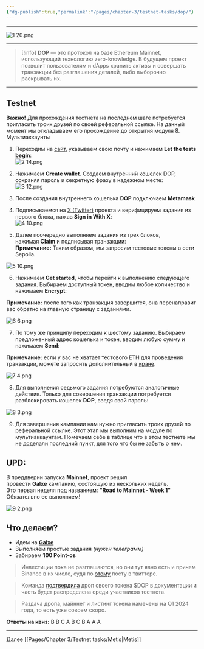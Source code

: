 ```yaml
---
{"dg-publish":true,"permalink":"/pages/chapter-3/testnet-tasks/dop/"}
---
```



---

![1 20.png](/img/user/Images/1%2020.png)

---

> [!info] 
> **DOP** — это протокол на базе Ethereum Mainnet, использующий технологию zero-knowledge. В будущем проект позволит пользователям и dApps хранить активы и совершать транзакции без разглашения деталей, либо выборочно раскрывать их.

---

## Testnet

**Важно!** Для прохождения тестнета на последнем шаге потребуется пригласить троих друзей по своей реферальной ссылке. На данный момент мы откладываем его прохождение до открытия модуля 8. Мультиаккаунты

1. Переходим на [сайт](https://doptest.dop.org/), указываем свою почту и нажимаем **Let the tests begin**:  
    ![2 14.png](/img/user/Images/2%2014.png)
2. Нажимаем **Create wallet**. Создаем внутренний кошелек DOP, сохраняя пароль и секретную фразу в надежном месте:  
    ![3 12.png](/img/user/Images/3%2012.png)
3. После создания внутреннего кошелька **DOP** подключаем **Metamask**
    
4. Подписываемся на [X (Twitter)](https://twitter.com/dop_org) проекта и верифицируем задания из первого блока, нажав **Sign in With X**:  
    ![4 10.png](/img/user/Images/4%2010.png)
5. Далее поочередно выполняем задания из трех блоков, нажимая **Claim** и подписывая транзакции:  
    **Примечание:** Таким образом, мы запросим тестовые токены в сети Sepolia.
    

![5 10.png](/img/user/Images/5%2010.png)

6. Нажимаем **Get started**, чтобы перейти к выполнению следующего задания. Выбираем доступный токен, вводим любое количество и нажимаем **Encrypt**:

**Примечание:** после того как транзакция завершится, она перенаправит вас обратно на главную страницу с заданиями.

![6 6.png](/img/user/Images/6%206.png)

7. По тому же принципу переходим к шестому заданию. Выбираем предложенный адрес кошелька и токен, вводим любую сумму и нажимаем **Send**:

**Примечание:** если у вас не хватает тестового ETH для проведения транзакции, можете запросить дополнительный в [кране](https://sepoliafaucet.com/).

![7 4.png](/img/user/Images/7%204.png)

8. Для выполнения седьмого задания потребуются аналогичные действия. Только для совершения транзакции потребуется разблокировать кошелек **DOP**, введя свой пароль:

![8 3.png](/img/user/Images/8%203.png)

9. Для завершения кампании нам нужно пригласить троих друзей по реферальной ссылке. Этот этап мы выполним на модуле по мультиаккаунтам. Помечаем себе в таблице что в этом тестнете мы не доделали последний пункт, для того что бы не забыть о нем.

## **UPD:**

В преддверии запуска **Mainnet**, проект решил провести **Galxe** кампанию, состоящую из нескольких недель.  
Это первая неделя под названием: **"Road to Mainnet - Week 1"**  
Обязательно ее выполняем!

![9 2.png](/img/user/Images/9%202.png)

## **Что делаем?**

- Идем на **[Galxe](https://galxe.com/DOP/campaign/GCEdWtwmMW)**
- Выполняем простые задания _(нужен телеграмм)_
- Забираем **100 Point-ов**

> Инвестиции пока не разглашаются, но они тут явно есть и причем Binance в их числе, судя по [этому](https://x.com/binance/status/1722192612382130629?s=20) посту в твиттере.

> Команда [подтвердила](https://res.cloudinary.com/drt6vurtt/image/upload/v1702290512/dop/DOP_Whitepaper_V2_-_ENG_amcgyf.pdf) дроп своего токена $DOP в документации и часть будет распределена среди участников тестнета.

> Раздача дропа, майннет и листинг токена намечены на Q1 2024 года, то есть уже совсем скоро.

**Ответы на квиз:** B B C A B C B A A A

---

Далее [[Pages/Chapter 3/Testnet tasks/Metis\|Metis]]